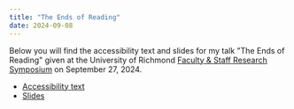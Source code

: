 ```yaml
---
title: "The Ends of Reading"
date: 2024-09-08
---
```


Below you will find the accessibility text and slides for my talk "The Ends of Reading" given at the University of Richmond [Faculty & Staff Research Symposium](https://as.richmond.edu/events/faculty-staff-symposium/index.html) on September 27, 2024.

- [Accessibility text](ur-reading.html)
- [Slides](slides/2024-09_reading.html)
